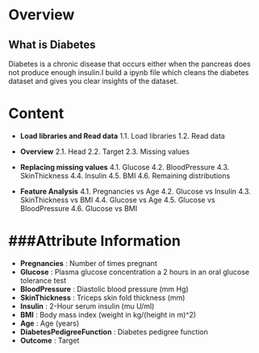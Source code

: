 Overview
========
## What is Diabetes

Diabetes is a chronic disease that occurs either when the pancreas does not produce enough insulin.I build a ipynb file which cleans the diabetes dataset and gives
you clear insights of the dataset.

Content
================

+ **Load libraries and Read data**
  1.1. Load libraries
  1.2. Read data

+ **Overview**
  2.1. Head
  2.2. Target
  2.3. Missing values

+ **Replacing missing values**
  4.1. Glucose
  4.2. BloodPressure
  4.3. SkinThickness
  4.4. Insulin
  4.5. BMI
  4.6. Remaining distributions

+ **Feature Analysis**
  4.1. Pregnancies vs Age
  4.2. Glucose vs Insulin
  4.3. SkinThickness vs BMI
  4.4. Glucose vs Age
  4.5. Glucose vs BloodPressure
  4.6. Glucose vs BMI

###Attribute Information
===============================

+ **Pregnancies** : Number of times pregnant
+ **Glucose** : Plasma glucose concentration a 2 hours in an oral glucose tolerance test
+ **BloodPressure** : Diastolic blood pressure (mm Hg)
+ **SkinThickness** : Triceps skin fold thickness (mm)
+ **Insulin** : 2-Hour serum insulin (mu U/ml)
+ **BMI** : Body mass index (weight in kg/(height in m)^2)
+ **Age** : Age (years)
+ **DiabetesPedigreeFunction** : Diabetes pedigree function
+ **Outcome** : Target
